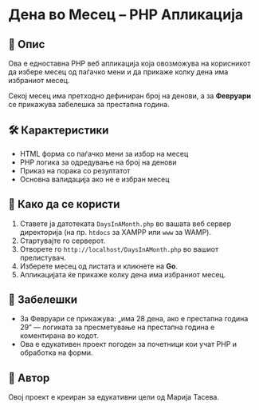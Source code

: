# Дена во Месец – PHP Апликација

## 📌 Опис

Ова е едноставна PHP веб апликација која овозможува на корисникот да избере месец од паѓачко мени и да прикаже колку дена има избраниот месец.

Секој месец има претходно дефиниран број на денови, а за **Февруари** се прикажува забелешка за престапна година.

## 🛠 Карактеристики

- HTML форма со паѓачко мени за избор на месец
- PHP логика за одредување на број на денови
- Приказ на порака со резултатот
- Основна валидација ако не е избран месец

## 🚀 Како да се користи

1. Ставете ја датотеката `DaysInAMonth.php` во вашата веб сервер директорија (на пр. `htdocs` за XAMPP или `www` за WAMP).
2. Стартувајте го серверот.
3. Отворете го `http://localhost/DaysInAMonth.php` во вашиот прелистувач.
4. Изберете месец од листата и кликнете на **Go**.
5. Апликацијата ќе прикаже колку дена има избраниот месец.

## 📝 Забелешки

- За Февруари се прикажува: „има 28 дена, ако е престапна година 29“ — логиката за пресметување на престапна година е коментирана во кодот.
- Ова е едукативен проект погоден за почетници кои учат PHP и обработка на форми.

## 👤 Автор

Овој проект е креиран за едукативни цели од Марија Тасева.
